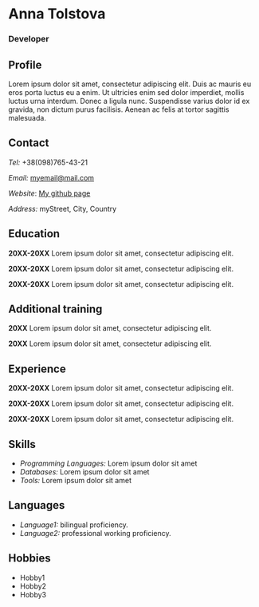# Anna Tolstova
### Developer

## Profile
Lorem ipsum dolor sit amet, consectetur adipiscing elit. Duis ac mauris eu eros porta luctus eu a enim. Ut ultricies enim sed dolor imperdiet, mollis luctus urna interdum. Donec a ligula nunc. Suspendisse varius dolor id ex gravida, non dictum purus facilisis. Aenean ac felis at tortor sagittis malesuada.

## Contact
*Tel:* +38(098)765-43-21

*Email:* myemail@mail.com

*Website*: [My github page](https://github.com/githubname)

*Address:* myStreet, City, Country

## Education
**20XX-20XX**
Lorem ipsum dolor sit amet, consectetur adipiscing elit.

**20XX-20XX**
Lorem ipsum dolor sit amet, consectetur adipiscing elit.

**20XX-20XX**
Lorem ipsum dolor sit amet, consectetur adipiscing elit.

## Additional training
**20XX**
Lorem ipsum dolor sit amet, consectetur adipiscing elit.

**20XX**
Lorem ipsum dolor sit amet, consectetur adipiscing elit.

## Experience
**20XX-20XX**
Lorem ipsum dolor sit amet, consectetur adipiscing elit.

**20XX-20XX**
Lorem ipsum dolor sit amet, consectetur adipiscing elit.

**20XX-20XX**
Lorem ipsum dolor sit amet, consectetur adipiscing elit.

## Skills
+ *Programming Languages:* Lorem ipsum dolor sit amet
+ *Databases:* Lorem ipsum dolor sit amet
+ *Tools:* Lorem ipsum dolor sit amet

## Languages
+ *Language1:* bilingual proficiency.
+ *Language2:* professional working proficiency.

## Hobbies
+ Hobby1
+ Hobby2
+ Hobby3
